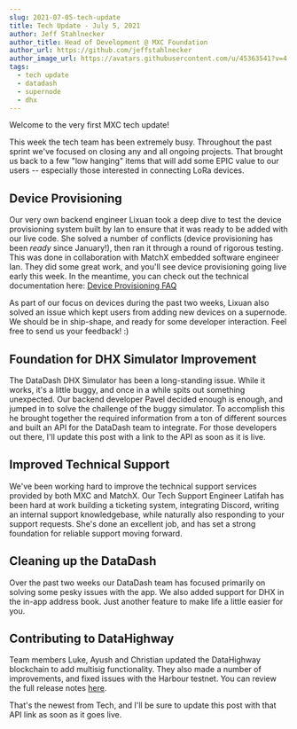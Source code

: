 ```yaml
---
slug: 2021-07-05-tech-update
title: Tech Update - July 5, 2021
author: Jeff Stahlnecker
author_title: Head of Development @ MXC Foundation
author_url: https://github.com/jeffstahlnecker
author_image_url: https://avatars.githubusercontent.com/u/45363541?v=4
tags:
  - tech update
  - datadash
  - supernode
  - dhx
---
```


Welcome to the very first MXC tech update!

This week the tech team has been extremely busy. Throughout the past sprint we've focused on closing any and all ongoing projects. That brought us back to a few "low hanging" items that will add some EPIC value to our users -- especially those interested in connecting LoRa devices.

## Device Provisioning
Our very own backend engineer Lixuan took a deep dive to test the device provisioning system built by Ian to ensure that it was ready to be added with our live code. She solved a number of conflicts (device provisioning has been *ready* since January!), then ran it through a round of rigorous testing. This was done in collaboration with MatchX embedded software engineer Ian. They did some great work, and you'll see device provisioning going live early this week. In the meantime, you can check out the technical documentation here: [Device Provisioning FAQ](/docs/tutorials/devices/provisioning)

As part of our focus on devices during the past two weeks, Lixuan also solved an issue which kept users from adding new devices on a supernode. We should be in ship-shape, and ready for some developer interaction. Feel free to send us your feedback! :)

## Foundation for DHX Simulator Improvement
The DataDash DHX Simulator has been a long-standing issue. While it works, it's a little buggy, and once in a while spits out something unexpected. Our backend developer Pavel decided enough is enough, and jumped in to solve the challenge of the buggy simulator. To accomplish this he brought together the required information from a ton of different sources and built an API for the DataDash team to integrate. For those developers out there, I'll update this post with a link to the API as soon as it is live.

## Improved Technical Support
We've been working hard to improve the technical support services provided by both MXC and MatchX. Our Tech Support Engineer Latifah has been hard at work building a ticketing system, integrating Discord, writing an internal support knowledgebase, while naturally also responding to your support requests. She's done an excellent job, and has set a strong foundation for reliable support moving forward.

## Cleaning up the DataDash
Over the past two weeks our DataDash team has focused primarily on solving some pesky issues with the app. We also added support for DHX in the in-app address book. Just another feature to make life a little easier for you.

## Contributing to DataHighway
Team members Luke, Ayush and Christian updated the DataHighway blockchain to add multisig functionality. They also made a number of improvements, and fixed issues with the Harbour testnet. You can review the full release notes [here](https://github.com/DataHighway-DHX/node/releases/tag/v3.0.5).

That's the newest from Tech, and I'll be sure to update this post with that API link as soon as it goes live. 
